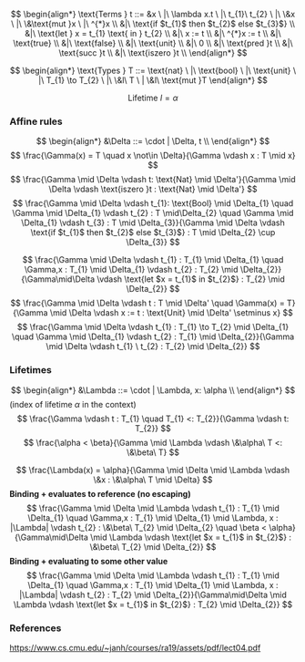 $$
\begin{align*}
\text{Terms } t ::= &x \ |\  \lambda x.t \ |\  t_{1}\ t_{2} \ |\ \&x \ |\ \&\text{mut }x \ |\ ^{*}x \\
&|\ \text{if $t_{1}$ then $t_{2}$ else $t_{3}$} \\
&|\ \text{let } x = t_{1} \text{ in } t_{2} \\
&|\ x := t \\
&|\ ^{*}x := t \\
&|\ \text{true} \\
&|\ \text{false} \\
&|\ \text{unit} \\
&|\ 0 \\
&|\ \text{pred }t \\
&|\ \text{succ }t \\
&|\ \text{iszero }t \\
\end{align*}
$$

$$
\begin{align*}
\text{Types } T ::= \text{nat} \ |\ \text{bool} \ |\ \text{unit} \ |\ T_{1} \to T_{2} \ |\ \&l\ T \ | \&l\ \text{mut }T
\end{align*}
$$

$$
\text{Lifetime }l = \alpha
$$
### Affine rules
$$
\begin{align*}
&\Delta ::= \cdot | \Delta, t \\
\end{align*}
$$
$$
\frac{\Gamma(x) = T \quad x \not\in \Delta}{\Gamma \vdash x : T \mid x}
$$
$$
\frac{\Gamma \mid \Delta \vdash t: \text{Nat} \mid \Delta'}{\Gamma \mid \Delta \vdash  \text{iszero }t : \text{Nat} \mid \Delta'}
$$
$$
\frac{\Gamma \mid \Delta \vdash t_{1}: \text{Bool} \mid \Delta_{1} \quad \Gamma \mid \Delta_{1} \vdash t_{2} : T \mid\Delta_{2} \quad \Gamma \mid \Delta_{1} \vdash t_{3} : T \mid \Delta_{3}}{\Gamma \mid \Delta \vdash \text{if $t_{1}$ then $t_{2}$ else $t_{3}$} : T \mid \Delta_{2} \cup \Delta_{3}}
$$

$$
\frac{\Gamma \mid \Delta \vdash t_{1} : T_{1} \mid \Delta_{1} \quad \Gamma,x : T_{1} \mid \Delta_{1} \vdash t_{2} : T_{2} \mid \Delta_{2}}{\Gamma\mid\Delta \vdash \text{let $x = t_{1}$ in $t_{2}$} : T_{2} \mid \Delta_{2}}
$$
$$
\frac{\Gamma \mid \Delta \vdash t :  T \mid \Delta' \quad \Gamma(x) = T}{\Gamma \mid \Delta \vdash x := t : \text{Unit} \mid \Delta' \setminus x}
$$
$$
\frac{\Gamma \mid \Delta \vdash t_{1} : T_{1} \to T_{2} \mid \Delta_{1} \quad \Gamma \mid \Delta_{1} \vdash t_{2} : T_{1} \mid \Delta_{2}}{\Gamma \mid \Delta \vdash t_{1} \ t_{2} : T_{2} \mid \Delta_{2}}
$$

### Lifetimes
$$
\begin{align*}
&\Lambda ::= \cdot | \Lambda, x: \alpha \\
\end{align*}
$$
(index of lifetime $\alpha$ in the context)
$$
\frac{\Gamma \vdash t : T_{1} \quad T_{1} <: T_{2}}{\Gamma \vdash t: T_{2}}
$$
$$
\frac{\alpha < \beta}{\Gamma \mid \Lambda \vdash \&\alpha\ T <: \&\beta\ T}
$$

$$
\frac{\Lambda(x) = \alpha}{\Gamma \mid \Delta \mid \Lambda \vdash \&x : \&\alpha\ T \mid \Delta}
$$
**Binding + evaluates to reference (no escaping)**
$$
\frac{\Gamma \mid \Delta \mid \Lambda \vdash t_{1} : T_{1} \mid \Delta_{1} \quad \Gamma,x : T_{1} \mid \Delta_{1} \mid \Lambda, x : |\Lambda|  \vdash t_{2} : \&\beta\ T_{2} \mid \Delta_{2} \quad \beta < \alpha}{\Gamma\mid\Delta \mid \Lambda \vdash \text{let $x = t_{1}$ in $t_{2}$} : \&\beta\ T_{2} \mid \Delta_{2}}
$$
**Binding + evaluating to some other value**
$$
\frac{\Gamma \mid \Delta \mid \Lambda \vdash t_{1} : T_{1} \mid \Delta_{1} \quad \Gamma,x : T_{1} \mid \Delta_{1} \mid \Lambda, x : |\Lambda|  \vdash t_{2} : T_{2} \mid \Delta_{2}}{\Gamma\mid\Delta \mid \Lambda \vdash \text{let $x = t_{1}$ in $t_{2}$} : T_{2} \mid \Delta_{2}}
$$
### References
https://www.cs.cmu.edu/~janh/courses/ra19/assets/pdf/lect04.pdf
